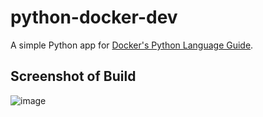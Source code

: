 # python-docker-dev

A simple Python app for [Docker's Python Language Guide](https://docs.docker.com/language/python).

## Screenshot of Build
![image](https://github.com/user-attachments/assets/93b6ba12-7ec1-4d04-a4ce-11b6567c7e92)
